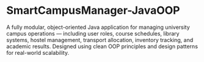 # SmartCampusManager-JavaOOP
A fully modular, object-oriented Java application for managing university campus operations — including user roles, course schedules, library systems, hostel management, transport allocation, inventory tracking, and academic results. Designed using clean OOP principles and design patterns for real-world scalability.
